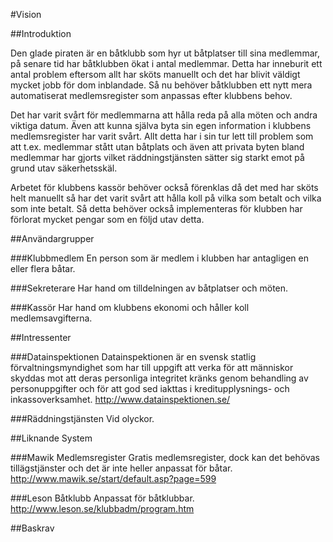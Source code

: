 #Vision

##Introduktion

Den glade piraten är en båtklubb som hyr ut båtplatser till sina medlemmar, på senare tid har båtklubben ökat i antal medlemmar. Detta har inneburit ett antal problem eftersom allt har sköts manuellt och det har blivit väldigt mycket jobb för dom inblandade. Så nu behöver båtklubben ett nytt mera automatiserat medlemsregister som anpassas efter klubbens behov. 

Det har varit svårt för medlemmarna att hålla reda på alla möten och andra viktiga datum. Även att kunna själva byta sin egen information i klubbens medlemsregister har varit svårt. Allt detta har i sin tur lett till problem som att t.ex. medlemmar stått utan båtplats och även att privata byten bland medlemmar har gjorts vilket räddningstjänsten sätter sig starkt emot på grund utav säkerhetsskäl. 

Arbetet för klubbens kassör behöver också förenklas då det med har sköts helt manuellt så har det varit svårt att hålla koll på vilka som betalt och vilka som inte betalt. Så detta behöver också implementeras för klubben har förlorat mycket pengar som en följd utav detta.

##Användargrupper

###Klubbmedlem
En person som är medlem i klubben har antagligen en eller flera båtar.

###Sekreterare
Har hand om tilldelningen av båtplatser och möten.

###Kassör
Har hand om klubbens ekonomi och håller koll medlemsavgifterna.


##Intressenter

###Datainspektionen
Datainspektionen är en svensk statlig förvaltningsmyndighet som har till uppgift att verka för att människor skyddas mot att deras personliga integritet kränks genom behandling av personuppgifter och för att god sed iakttas i kreditupplysnings- och inkassoverksamhet. http://www.datainspektionen.se/

###Räddningstjänsten
Vid olyckor.

##Liknande System

###Mawik Medlemsregister
Gratis medlemsregister, dock kan det behövas tillägstjänster och det är inte heller anpassat för båtar. http://www.mawik.se/start/default.asp?page=599

###Leson Båtklubb
Anpassat för båtklubbar. http://www.leson.se/klubbadm/program.htm

##Baskrav
